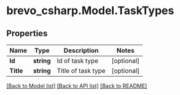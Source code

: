 # brevo_csharp.Model.TaskTypes
## Properties

Name | Type | Description | Notes
------------ | ------------- | ------------- | -------------
**Id** | **string** | Id of task type | [optional] 
**Title** | **string** | Title of task type | [optional] 

[[Back to Model list]](../README.md#documentation-for-models) [[Back to API list]](../README.md#documentation-for-api-endpoints) [[Back to README]](../README.md)

